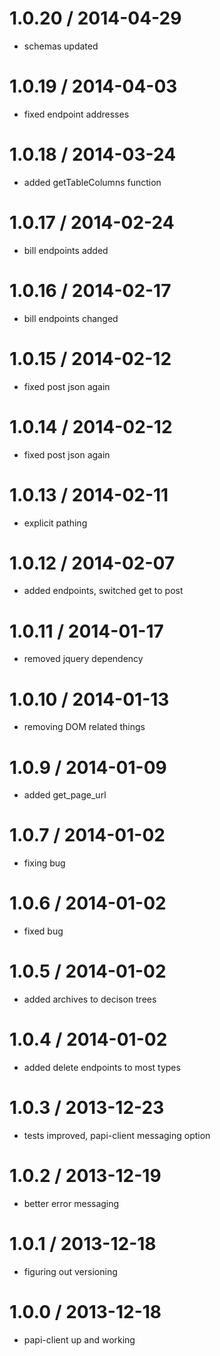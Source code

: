 

1.0.20 / 2014-04-29
===================
  - schemas updated

1.0.19 / 2014-04-03
===================
  - fixed endpoint addresses

1.0.18 / 2014-03-24
===================
  - added getTableColumns function


1.0.17 / 2014-02-24
===================
  - bill endpoints added


1.0.16 / 2014-02-17
===================
  - bill endpoints changed

1.0.15 / 2014-02-12
===================
  - fixed post json again

1.0.14 / 2014-02-12
===================
  - fixed post json again

1.0.13 / 2014-02-11
===================
  - explicit pathing

1.0.12 / 2014-02-07
===================
  - added endpoints, switched get to post


1.0.11 / 2014-01-17
===================
  - removed jquery dependency


1.0.10 / 2014-01-13
===================
  - removing DOM related things


1.0.9 / 2014-01-09
===================
  - added get_page_url

1.0.7 / 2014-01-02
===================
  - fixing bug

1.0.6 / 2014-01-02
===================
  - fixed bug

1.0.5 / 2014-01-02
===================
  - added archives to decison trees

1.0.4 / 2014-01-02
===================
  - added delete endpoints to most types

1.0.3 / 2013-12-23
===================
  - tests improved, papi-client messaging option

1.0.2 / 2013-12-19
===================
  - better error messaging

1.0.1 / 2013-12-18
===================
  - figuring out versioning

1.0.0 / 2013-12-18
===================
  - papi-client up and working

